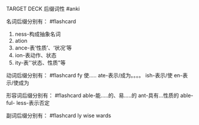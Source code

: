 TARGET DECK
后缀词性
#anki 



名词后缀分别有： #flashcard 
1. ness-构成抽象名词
2. ation
3. ance-表‘性质’、‘状况’等
4. ion-表动作、状态
5. ity-表''状态、性质"等
<!--ID: 1654573326103-->



动词后缀分别有： #flashcard 
	fy 使.....
	ate-表示/成为。。。。
	ish-表示/使
	en-表示/使成为
<!--ID: 1654573519121-->



形容词后缀分别有： #flashcard 
	able-能.....的、易.....的
	ant-具有...性质的
	able-
	ful-
	less-表示否定
<!--ID: 1654573519204-->



副词后缀分别有： #flashcard 
	ly
	wise
	wards
<!--ID: 1654573519212-->




